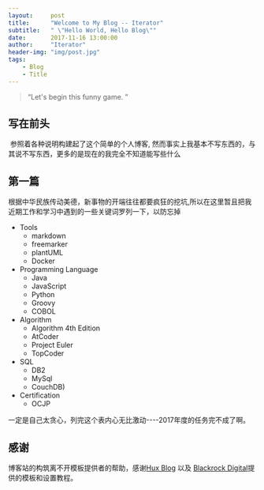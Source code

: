 ```yaml
---
layout:     post
title:      "Welcome to My Blog -- Iterator"
subtitle:   " \"Hello World, Hello Blog\""
date:       2017-11-16 13:00:00
author:     "Iterator"
header-img: "img/post.jpg"
tags:
    - Blog
    - Title
---
```


> “Let's begin this funny game. ”


## 写在前头

 &nbsp;参照着各种说明构建起了这个简单的个人博客, 然而事实上我基本不写东西的，与其说不写东西，更多的是现在的我完全不知道能写些什么<br>


## 第一篇

根据中华民族传动美德，新事物的开端往往都要疯狂的挖坑,所以在这里暂且把我近期工作和学习中遇到的一些关键词罗列一下，以防忘掉<br>
* Tools
    * markdown
    * freemarker
    * plantUML
    * Docker
* Programming Language
    * Java
    * JavaScript
    * Python
    * Groovy
    * COBOL
* Algorithm
    * Algorithm 4th Edition
    * AtCoder
    * Project Euler
    * TopCoder
* SQL
    * DB2
    * MySql
    * CouchDB)
* Certification
    * OCJP

一定是自己太贪心，列完这个表内心无比激动----2017年度的任务完不成了啊。

## 感谢

博客站的构筑离不开模板提供者的帮助，感谢[Hux Blog](https://github.com/Huxpro/huxpro.github.io) 以及 [Blackrock Digital](https://github.com/BlackrockDigital/startbootstrap-clean-blog-jekyll/)提供的模板和设置教程。
